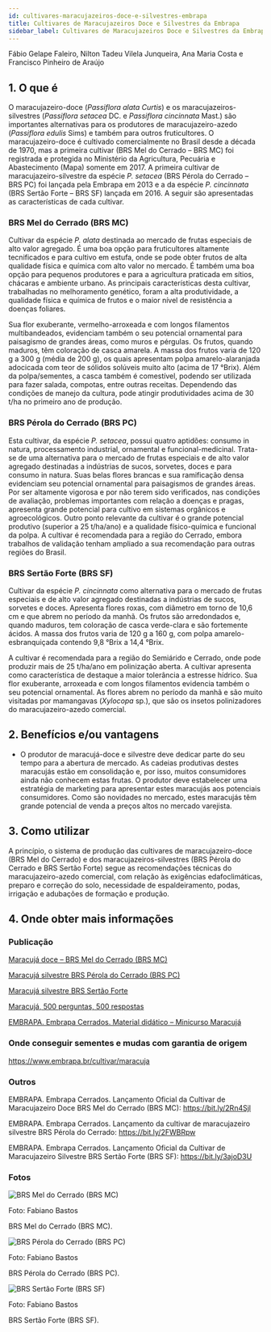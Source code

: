 ```yaml
---
id: cultivares-maracujazeiros-doce-e-silvestres-embrapa
title: Cultivares de Maracujazeiros Doce e Silvestres da Embrapa
sidebar_label: Cultivares de Maracujazeiros Doce e Silvestres da Embrapa
---
```


<div className="center-textArticle">Fábio Gelape Faleiro, Nilton Tadeu Vilela Junqueira, Ana Maria Costa e Francisco Pinheiro de Araújo</div>

## **1. O que é**

O maracujazeiro-doce (_Passiflora alata Curtis_) e os
maracujazeiros-silvestres (_Passiflora setacea_ DC. e _Passiflora
cincinnata_ Mast.) são importantes alternativas para os
produtores de maracujazeiro-azedo (_Passiflora edulis_ Sims) e
também para outros fruticultores. O maracujazeiro-doce é
cultivado comercialmente no Brasil desde a década de 1970,
mas a primeira cultivar (BRS Mel do Cerrado – BRS MC) foi
registrada e protegida no Ministério da Agricultura, Pecuária e
Abastecimento (Mapa) somente em 2017. A primeira cultivar de
maracujazeiro-silvestre da espécie _P. setacea_ (BRS Pérola do
Cerrado – BRS PC) foi lançada pela Embrapa em 2013 e a da
espécie _P. cincinnata_ (BRS Sertão Forte – BRS SF) lançada em 2016. A seguir são apresentadas as características de cada
cultivar.

### BRS Mel do Cerrado (BRS MC)

Cultivar da espécie _P. alata_
destinada ao mercado de frutas especiais de alto valor agregado.
É uma boa opção para fruticultores altamente tecnificados e para
cultivo em estufa, onde se pode obter frutos de alta qualidade
física e química com alto valor no mercado. É também uma boa
opção para pequenos produtores e para a agricultura praticada
em sítios, chácaras e ambiente urbano. As principais
características desta cultivar, trabalhadas no melhoramento
genético, foram a alta produtividade, a qualidade física e química
de frutos e o maior nível de resistência a doenças foliares.

Sua flor exuberante, vermelho-arroxeada e com longos
filamentos multibandeados, evidenciam também o seu potencial
ornamental para paisagismo de grandes áreas, como muros e
pérgulas. Os frutos, quando maduros, têm coloração de casca
amarela. A massa dos frutos varia de 120 g a 300 g (média de
200 g), os quais apresentam polpa amarelo-alaranjada
adocicada com teor de sólidos solúveis muito alto (acima de
17 °Brix). Além da polpa/sementes, a casca também é
comestível, podendo ser utilizada para fazer salada, compotas,
entre outras receitas. Dependendo das condições de manejo da
cultura, pode atingir produtividades acima de 30 t/ha no primeiro
ano de produção.

### BRS Pérola do Cerrado (BRS PC)

Esta cultivar, da espécie
_P. setacea_, possui quatro aptidões: consumo in natura,
processamento industrial, ornamental e funcional-medicinal.
Trata-se de uma alternativa para o mercado de frutas especiais e
de alto valor agregado destinadas a indústrias de sucos,
sorvetes, doces e para consumo in natura. Suas belas flores
brancas e sua ramificação densa evidenciam seu potencial
ornamental para paisagismos de grandes áreas. Por ser
altamente vigorosa e por não terem sido verificados, nas
condições de avaliação, problemas importantes com relação a
doenças e pragas, apresenta grande potencial para cultivo em
sistemas orgânicos e agroecológicos. Outro ponto relevante da
cultivar é o grande potencial produtivo (superior a 25 t/ha/ano) e a
qualidade físico-química e funcional da polpa. A cultivar é
recomendada para a região do Cerrado, embora trabalhos de
validação tenham ampliado a sua recomendação para outras
regiões do Brasil.

### BRS Sertão Forte (BRS SF)

Cultivar da espécie _P. cincinnata_
como alternativa para o mercado de frutas especiais e de alto
valor agregado destinadas a indústrias de sucos, sorvetes e
doces. Apresenta flores roxas, com diâmetro em torno de 10,6 cm
e que abrem no período da manhã. Os frutos são arredondados
e, quando maduros, tem coloração de casca verde-clara e são
fortemente ácidos. A massa dos frutos varia de 120 g a 160 g,
com polpa amarelo-esbranquiçada contendo 9,8 °Brix a 14,4 °Brix.

A cultivar é recomendada para a região do Semiárido e Cerrado,
onde pode produzir mais de 25 t/ha/ano em polinização aberta. A
cultivar apresenta como característica de destaque a maior
tolerância a estresse hídrico. Sua flor exuberante, arroxeada e
com longos filamentos evidencia também o seu potencial
ornamental. As flores abrem no período da manhã e são muito
visitadas por mamangavas (_Xylocopa_ sp.), que são os insetos
polinizadores do maracujazeiro-azedo comercial.

## **2. Benefícios e/ou vantagens**

- O produtor de maracujá-doce e silvestre deve dedicar parte
  do seu tempo para a abertura de mercado. As cadeias
  produtivas destes maracujás estão em consolidação e, por
  isso, muitos consumidores ainda não conhecem estas frutas.
  O produtor deve estabelecer uma estratégia de marketing
  para apresentar estes maracujás aos potenciais
  consumidores. Como são novidades no mercado, estes
  maracujás têm grande potencial de venda a preços altos no
  mercado varejista.

## **3. Como utilizar**

A princípio, o sistema de produção das cultivares de
maracujazeiro-doce (BRS Mel do Cerrado) e dos
maracujazeiros-silvestres (BRS Pérola do Cerrado e BRS Sertão
Forte) segue as recomendações técnicas do maracujazeiro-azedo comercial, com relação às exigências edafoclimáticas,
preparo e correção do solo, necessidade de espaldeiramento,
podas, irrigação e adubações de formação e produção.

## **4. Onde obter mais informações**

### Publicação

[Maracujá doce – BRS Mel do Cerrado (BRS MC)](https://bit.ly/2RoBwRS)

[Maracujá silvestre BRS Pérola do Cerrado (BRS PC)](https://bit.ly/370rpJz)

[Maracujá silvestre BRS Sertão Forte](https://bit.ly/370rrkF)

[Maracujá, 500 perguntas, 500 respostas](https://bit.ly/2TvgYKb)

[EMBRAPA. Embrapa Cerrados. Material didático – Minicurso Maracujá](https://bit.ly/30sQVor)

### Onde conseguir sementes e mudas com garantia de origem

https://www.embrapa.br/cultivar/maracuja

### Outros

EMBRAPA. Embrapa Cerrados. Lançamento Oficial da Cultivar
de Maracujazeiro Doce BRS Mel do Cerrado (BRS MC):
https://bit.ly/2Rn4Sjl

EMBRAPA. Embrapa Cerrados. Lançamento da cultivar de
maracujazeiro silvestre BRS Pérola do Cerrado:
https://bit.ly/2FWBRpw

EMBRAPA. Embrapa Cerrados. Lançamento Oficial da Cultivar
de Maracujazeiro Silvestre BRS Sertão Forte (BRS SF):
https://bit.ly/3ajoD3U

### Fotos 

<div class="container-img"> 

  ![BRS Mel do Cerrado (BRS MC)](/img/docs/34_maracujazeiro_doce/FOTO_01.jpg)

  <span class="legenda-foto-fonte">Foto: Fabiano Bastos</span>
  <div className="legenda-foto">BRS Mel do Cerrado (BRS MC).</div>
</div>

<div class="container-img"> 

  ![BRS Pérola do Cerrado (BRS PC)](/img/docs/34_maracujazeiro_doce/FOTO_02.jpg)

  <span class="legenda-foto-fonte">Foto: Fabiano Bastos</span>
  <div className="legenda-foto">BRS Pérola do Cerrado (BRS PC).</div>
</div>

<div class="container-img"> 

  ![BRS Sertão Forte (BRS SF)](/img/docs/34_maracujazeiro_doce/FOTO_03.jpg)

  <span class="legenda-foto-fonte">Foto: Fabiano Bastos</span>
  <div className="legenda-foto">BRS Sertão Forte (BRS SF).</div>
</div>
